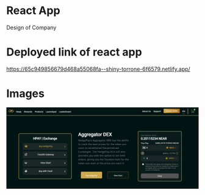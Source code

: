 # React App

Design of Company

# Deployed link of react app
https://65c949856679d468a55068fa--shiny-torrone-6f6579.netlify.app/

# Images 


![Navbar](image.png)